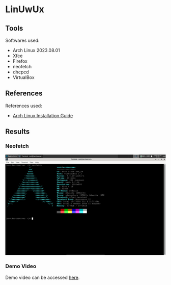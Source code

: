 # LinUwUx
## Tools
Softwares used:
- Arch Linux 2023.08.01
- Xfce
- Firefox
- neofetch
- dhcpcd
- VirtualBox

## References
References used:
- [Arch Linux Installation Guide](https://wiki.archlinux.org/title/Installation_guide)

## Results
### Neofetch
![neofetch](neofetch-screenshot.png)
### Demo Video
Demo video can be accessed [here](https://youtu.be/YqHhmLN_qHw).
